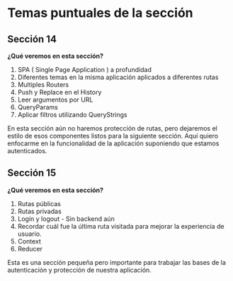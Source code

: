 # Temas puntuales de la sección
## Sección 14
**¿Qué veremos en esta sección?**

1. SPA ( Single Page Application ) a profundidad
2. Diferentes temas en la misma aplicación aplicados a diferentes rutas
3. Multiples Routers
4. Push y Replace en el History
5. Leer argumentos por URL
6. QueryParams
7. Aplicar filtros utilizando QueryStrings

En esta sección aún no haremos protección de rutas, pero dejaremos el estilo de esos componentes listos para la siguiente sección.
Aquí quiero enfocarme en la funcionalidad de la aplicación suponiendo que estamos autenticados.

## Sección 15
**¿Qué veremos en esta sección?**

1. Rutas públicas
2. Rutas privadas
3. Login y logout - Sin backend aún
4. Recordar cuál fue la última ruta visitada para mejorar la experiencia de usuario.
5. Context
6. Reducer

Esta es una sección pequeña pero importante para trabajar las bases de la autenticación y protección de nuestra aplicación.